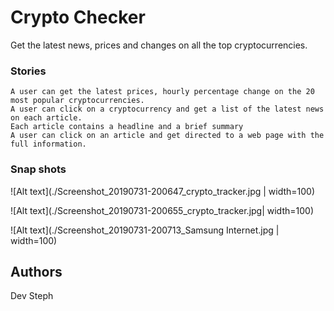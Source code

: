 # Crypto Checker

Get the latest news, prices and changes on all the top cryptocurrencies.

### Stories

```
A user can get the latest prices, hourly percentage change on the 20 most popular cryptocurrencies.
A user can click on a cryptocurrency and get a list of the latest news on each article.
Each article contains a headline and a brief summary
A user can click on an article and get directed to a web page with the full information.
```

### Snap shots

![Alt text](./Screenshot_20190731-200647_crypto_tracker.jpg | width=100)

![Alt text](./Screenshot_20190731-200655_crypto_tracker.jpg| width=100)

![Alt text](./Screenshot_20190731-200713_Samsung Internet.jpg | width=100)

## Authors
Dev Steph


